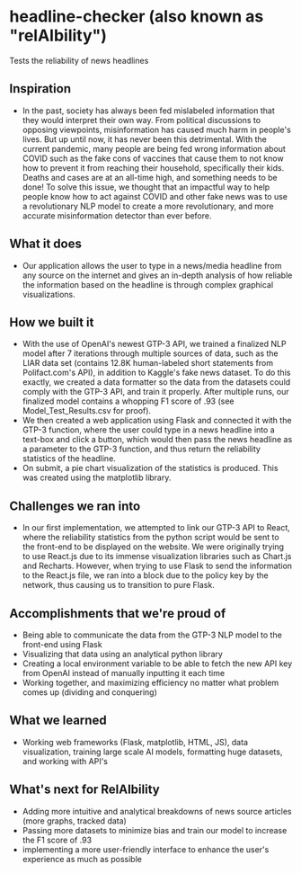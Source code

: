 # headline-checker (also known as "relAIbility")
Tests the reliability of news headlines 

## Inspiration
- In the past, society has always been fed mislabeled information that they would interpret their own way. From political discussions to opposing viewpoints, misinformation has caused much harm in people's lives. But up until now, it has never been this detrimental. With the current pandemic, many people are being fed wrong information about COVID such as the fake cons of vaccines that cause them to not know how to prevent it from reaching their household, specifically their kids. Deaths and cases are at an all-time high, and something needs to be done! To solve this issue, we thought that an impactful way to help people know how to act against COVID and other fake news was to use a revolutionary NLP model to create a more revolutionary, and more accurate misinformation detector than ever before. 

## What it does
- Our application allows the user to type in a news/media headline from any source on the internet and gives an in-depth analysis of how reliable the information based on the headline is through complex graphical visualizations.

## How we built it
- With the use of OpenAI's newest GTP-3 API, we trained a finalized NLP model after 7 iterations through multiple sources of data, such as the LIAR data set (contains 12.8K human-labeled short statements from Polifact.com's API), in addition to Kaggle's fake news dataset. To do this exactly, we created a data formatter so the data from the datasets could comply with the GTP-3 API, and train it properly. After multiple runs, our finalized model contains a whopping F1 score of .93 (see Model_Test_Results.csv for proof).
- We then created a web application using Flask and connected it with the GTP-3 function, where the user could type in a news headline into a text-box and click a button, which would then pass the news headline as a parameter to the GTP-3 function, and thus return the reliability statistics of the headline.
- On submit, a pie chart visualization of the statistics is produced. This was created using the matplotlib library.

## Challenges we ran into
- In our first implementation, we attempted to link our GTP-3 API to React, where the reliability statistics from the python script would be sent to the front-end to be displayed on the website. We were originally trying to use React.js due to its immense visualization libraries such as Chart.js and Recharts. However, when trying to use Flask to send the information to the React.js file, we ran into a block due to the policy key by the network, thus causing us to transition to pure Flask.

## Accomplishments that we're proud of
- Being able to communicate the data from the GTP-3 NLP model to the front-end using Flask
- Visualizing that data using an analytical python library
- Creating a local environment variable to be able to fetch the new API key from OpenAI instead of manually inputting it each time
- Working together, and maximizing efficiency no matter what problem comes up (dividing and conquering)
## What we learned
- Working web frameworks (Flask, matplotlib, HTML, JS), data visualization, training large scale AI models, formatting huge datasets, and working with API's

## What's next for RelAIbility
- Adding more intuitive and analytical breakdowns of news source articles (more graphs, tracked data)
- Passing more datasets to minimize bias and train our model to increase the F1 score of .93
- implementing a more user-friendly interface to enhance the user's experience as much as possible
